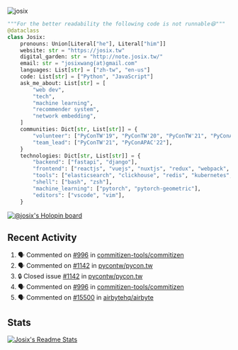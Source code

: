 ![josix](https://komarev.com/ghpvc/?username=josix)
```python
"""For the better readability the following code is not runnable😆"""
@dataclass
class Josix:
    pronouns: Union[Literal["he"], Literal["him"]]
    website: str = "https://josix.tw"
    digital_garden: str = "http://note.josix.tw/"
    email: str = "josixwang(at)gmail.com"
    languages: List[str] = ["zh-tw", "en-us"]
    code: List[str] = ["Python", "JavaScript"]
    ask_me_about: List[str] = [
        "web dev",
        "tech",
        "machine learning",
        "recommender system",
        "network embedding",
    ]
    communities: Dict[str, List[str]] = {
        "volunteer": ["PyConTW'19", "PyConTW'20", "PyConTW'21", "PyConAPAC'22"],
        "team_lead": ["PyConTW'21", "PyConAPAC'22"],
    }
    technologies: Dict[str, List[str]] = {
        "backend": ["fastapi", "django"],
        "frontend": ["reactjs", "vuejs", "nuxtjs", "redux", "webpack", "tailwindcss"],
        "tools": ["elasticsearch", "clickhouse", "redis", "kubernetes", "docker"],
        "shell": ["bash", "zsh"],
        "machine_learning": ["pytorch", "pytorch-geometric"],
        "editors": ["vscode", "vim"],
    }
```
[![@josix's Holopin board](https://holopin.io/api/user/board?user=josix)](https://holopin.io/@josix)

## Recent Activity
<!--START_SECTION:activity-->
1. 🗣 Commented on [#996](https://github.com/commitizen-tools/commitizen/pull/996#issuecomment-2029543803) in [commitizen-tools/commitizen](https://github.com/commitizen-tools/commitizen)
2. 🗣 Commented on [#1142](https://github.com/pycontw/pycon.tw/issues/1142#issuecomment-2002096919) in [pycontw/pycon.tw](https://github.com/pycontw/pycon.tw)
3. 🔒 Closed issue [#1142](https://github.com/pycontw/pycon.tw/issues/1142) in [pycontw/pycon.tw](https://github.com/pycontw/pycon.tw)
4. 🗣 Commented on [#996](https://github.com/commitizen-tools/commitizen/pull/996#issuecomment-1987605886) in [commitizen-tools/commitizen](https://github.com/commitizen-tools/commitizen)
5. 🗣 Commented on [#15500](https://github.com/airbytehq/airbyte/issues/15500#issuecomment-1985579188) in [airbytehq/airbyte](https://github.com/airbytehq/airbyte)
<!--END_SECTION:activity-->



## Stats
[![Josix's Readme Stats](https://github-readme-stats.vercel.app/api?username=josix&show_icons=true&theme=default&count_private=true&card_width=400)](https://github.com/anuraghazra/github-readme-stats)
